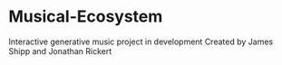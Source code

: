 # Musical-Ecosystem
Interactive generative music project in development
Created by James Shipp and Jonathan Rickert
